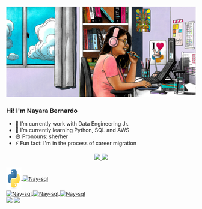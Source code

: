![capa_github](https://github.com/nayyarabernardo/nayyarabernardo/blob/main/Nay%20Github.jpg?raw=true)
<!--![counter](https://enxp7tl7m11xqsi.m.pipedream.net?color=blueviolet) -->

### Hi! I'm Nayara Bernardo

- 🔭 I’m currently work with Data Engineering Jr.
- 🌱 I’m currently learning Python, SQL and AWS
- 😄 Pronouns: she/her
- ⚡ Fun fact: I'm in the process of career migration

<div align="center">
  <a href="https://github.com/nayyarabernardo">
  <img height="180em" src="https://github-readme-stats.vercel.app/api?username=nayyarabernardo&show_icons=true&theme=dracula&include_all_commits=true&count_private=true"/>
  <img height="180em" src="https://github-readme-stats.vercel.app/api/top-langs/?username=nayyarabernardo&layout=compact&langs_count=7&theme=dracula"/>
</div>

</div>
<div style="display: inline_block"><br>
<img align="center" alt="Nay-Python" height="60" width="40" src="https://raw.githubusercontent.com/devicons/devicon/master/icons/python/python-original.svg">
<img align="center" alt="Nay-sql" height="60" width="40" src="https://cdn.jsdelivr.net/gh/devicons/devicon/icons/googlecloud/googlecloud-original.svg">
</div>
<img align="center" alt="Nay-sql" height="60" width="40" src="https://cdn.jsdelivr.net/gh/devicons/devicon/icons/postgresql/postgresql-original.svg">
</div>
<img align="center" alt="Nay-sql" height="60" width="40" src="https://cdn.jsdelivr.net/gh/devicons/devicon/icons/mongodb/mongodb-plain-wordmark.svg">
</div>
<img align="center" alt="Nay-sql" height="60" width="40" src="https://cdn.jsdelivr.net/gh/devicons/devicon/icons/jupyter/jupyter-original-wordmark.svg">
</div>

 
<div>  
 	<a href = "mailto:nayyarabernardo@gmail.com"><img src="https://img.shields.io/badge/-Gmail-%23333?style=for-the-badge&logo=gmail&logoColor=white" target="_blank"></a>
  <a href="https://www.linkedin.com/in/nayyarabernardo" target="_blank"><img src="https://img.shields.io/badge/-LinkedIn-%230077B5?style=for-the-badge&logo=linkedin&logoColor=white" target="_blank"></a> 
</div>
